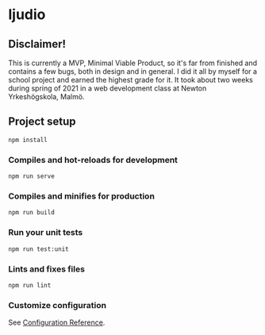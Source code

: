 # ljudio

## Disclaimer!
This is currently a MVP, Minimal Viable Product, so it's far from finished and contains a few bugs, both in design and in general. I did it all by myself for a school project and earned the highest grade for it. It took about two weeks during spring of 2021 in a web development class at Newton Yrkeshögskola, Malmö.

## Project setup
```
npm install
```

### Compiles and hot-reloads for development
```
npm run serve
```

### Compiles and minifies for production
```
npm run build
```

### Run your unit tests
```
npm run test:unit
```

### Lints and fixes files
```
npm run lint
```

### Customize configuration
See [Configuration Reference](https://cli.vuejs.org/config/).
